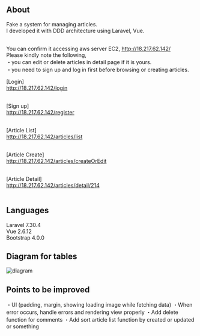 ## About
Fake a system for managing articles.<br>
I developed it with DDD architecture using Laravel, Vue. <br><br>

You can confirm it accessing aws server EC2, http://18.217.62.142/<br>
Please kindly note the following,<br>
 ・you can edit or delete articles in detail page if it is yours.<br>
 ・you need to sign up and log in first before browsing or creating articles.<br>

[Login]<br>
http://18.217.62.142/login<br><br>

[Sign up]<br>
http://18.217.62.142/register<br><br>

[Article List]<br>
http://18.217.62.142/articles/list<br><br>

[Article Create]<br>
http://18.217.62.142/articles/createOrEdit<br><br>

[Article Detail]<br>
http://18.217.62.142/articles/detail/214<br><br>

## Languages
Laravel 7.30.4<br>
Vue 2.6.12<br>
Bootstrap 4.0.0<br>

## Diagram for tables
![diagram](https://user-images.githubusercontent.com/2871056/113497030-7ac9c600-94b4-11eb-8d0f-587c1bc253ff.png)

## Points to be improved
・UI (padding, margin, showing loading image while fetching data)
・When error occurs, handle errors and rendering view properly
・Add delete function for comments
・Add sort article list function by created or updated or something
